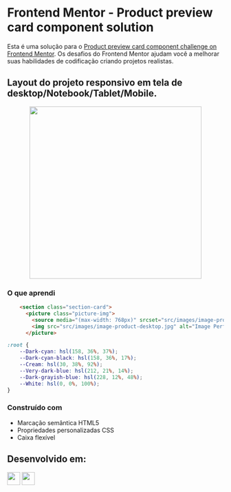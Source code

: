 # Frontend Mentor - Product preview card component solution
Esta é uma solução para o [Product preview card component challenge on Frontend Mentor](https://www.frontendmentor.io/challenges/product-preview-card-component-GO7UmttRfa). Os desafios do Frontend Mentor ajudam você a melhorar suas habilidades de codificação criando projetos realistas.
## Layout do projeto responsivo em tela de desktop/Notebook/Tablet/Mobile.
<div align="center">
  <img src="https://github.com/HumbertoFox/repository/assets/126817628/32a04606-9993-49cf-a0ae-e387faaf2b05" width="400px"/>
</div>

### O que aprendi

```html
    <section class="section-card">
      <picture class="picture-img">
        <source media="(max-width: 768px)" srcset="src/images/image-product-mobile.jpg">
        <img src="src/images/image-product-desktop.jpg" alt="Image Perfume">
      </picture>
```

```css
:root {
    --Dark-cyan: hsl(158, 36%, 37%);
    --Dark-cyan-black: hsl(158, 36%, 17%);
    --Cream: hsl(30, 38%, 92%);
    --Very-dark-blue: hsl(212, 21%, 14%);
    --Dark-grayish-blue: hsl(228, 12%, 48%);
    --White: hsl(0, 0%, 100%);
}
```

### Construído com
- Marcação semântica HTML5
- Propriedades personalizadas CSS
- Caixa flexível
## Desenvolvido em:
<div>
  <img src="https://cdn.jsdelivr.net/gh/devicons/devicon/icons/html5/html5-original.svg" width="30px"/>
  <img src="https://cdn.jsdelivr.net/gh/devicons/devicon/icons/css3/css3-original.svg" width="30px"/>
</div>
